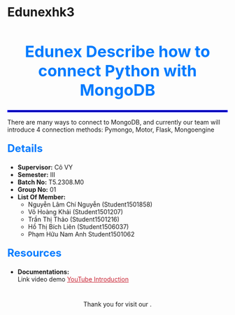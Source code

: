 # Edunexhk3
<h1 style="font-size: 36px; font-weight: bold; text-align: center; color: #007BFF;">
Edunex Describe how to connect Python with MongoDB
</h1>
<hr style="border: 2px solid blue;">
<p>There are many ways to connect to MongoDB, and currently our team will introduce 4 connection methods: Pymongo, Motor, Flask, Mongoengine</p>

<h2 style="font-size: 24px; margin-top: 20px; color: #007BFF;">Details</h2>
<ul>
    <li><strong>Supervisor:</strong> Cô VY</li>
    <li><strong>Semester:</strong> III</li>
    <li><strong>Batch No:</strong> T5.2308.M0</li>
    <li><strong>Group No:</strong> 01</li>
    <li><strong>List Of Member:</strong>
        <ul>
            <li>Nguyễn Lâm Chí Nguyễn (Student1501858)</li>
            <li>Võ Hoàng Khải (Student1501207)</li>
            <li>Trần Thị Thảo (Student1501216)</li>
            <li>Hồ Thị Bích Liên (Student1506037)</li>
            <li> Phạm Hữu Nam Anh Student1501062</li>
        </ul>
    </li>
</ul>

<h2 style="font-size: 24px; margin-top: 20px; color: #007BFF;">Resources</h2>
<ul>
    <li><strong>Documentations:</strong> <a href=" https://github.com/bichlienho/Edunexhk3" style="color: #6f42c1;"><i class="fab fa-github"></i> </a></li>
    Link video demo  <a href="https://youtu.be/mBpdDW-worI" style="color: #c82333;"><i class="fab fa-youtube"></i> YouTube Introduction</a>
</ul>

<div style="text-align: center; margin-top: 40px;">
Thank you for visit our .
</div>
